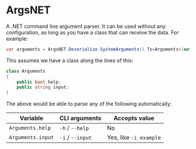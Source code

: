 # ArgsNET

 A .NET command line argument parser. It can be used without any configuration, as long as you have a class that can receive the data. For example:

```csharp
var arguments = ArgsNET.Deserialize.SystemArguments().To<Arguments>(out var errors);
```

This assumes we have a class along the lines of this:

```csharp
class Arguments
{
    public bool help;
    public string input;
}
```

The above would be able to parse any of the following automatically:

| Variable          | CLI arguments    | Accepts value          |
| ----------------- | ---------------- | ---------------------- |
| `Arguments.help`  | `-h` / `--help`  | No                     |
| `Arguments.input` | `-i` / `--input` | Yes, like `-i example` |

